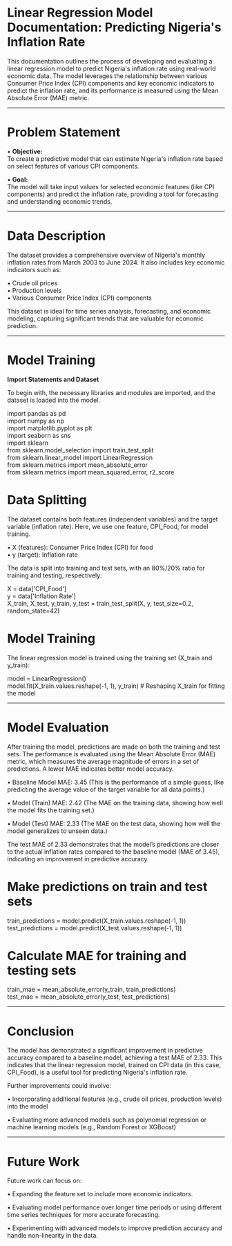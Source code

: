 # Linear Regression Model Documentation: Predicting Nigeria's Inflation Rate

This documentation outlines the process of developing and evaluating a linear regression model to predict Nigeria's inflation rate using real-world economic data. The model leverages the relationship between various Consumer Price Index (CPI) components and key economic indicators to predict the inflation rate, and its performance is measured using the Mean Absolute Error (MAE) metric.
________________________________________

# Problem Statement

•	**Objective:** <br>
To create a predictive model that can estimate Nigeria's inflation rate based on select features of various CPI components.<br>

•	**Goal:** <br>
The model will take input values for selected economic features (like CPI components) and predict the inflation rate, providing a tool for forecasting and understanding economic trends.
________________________________________

# Data Description

The dataset provides a comprehensive overview of Nigeria's monthly inflation rates from March 2003 to June 2024. It also includes key economic indicators such as:<br>

•	Crude oil prices<br>
•	Production levels<br>
•	Various Consumer Price Index (CPI) components<br>

This dataset is ideal for time series analysis, forecasting, and economic modeling, capturing significant trends that are valuable for economic prediction.
________________________________________

# Model Training

**Import Statements and Dataset**

To begin with, the necessary libraries and modules are imported, and the dataset is loaded into the model.<br>

import pandas as pd<br>
import numpy as np<br>
import matplotlib.pyplot as plt<br>
import seaborn as sns<br>
import sklearn<br>
from sklearn.model_selection import train_test_split<br>
from sklearn.linear_model import LinearRegression<br>
from sklearn.metrics import mean_absolute_error<br>
from sklearn.metrics import mean_squared_error, r2_score<br>

# Data Splitting

The dataset contains both features (independent variables) and the target variable (inflation rate). Here, we use one feature, CPI_Food, for model training.<br>

•	X (features): Consumer Price Index (CPI) for food<br>
•	y (target): Inflation rate<br>

The data is split into training and test sets, with an 80%/20% ratio for training and testing, respectively:<br>

X = data['CPI_Food']<br>
y = data['Inflation Rate']<br>
X_train, X_test, y_train, y_test = train_test_split(X, y, test_size=0.2, random_state=42)

# Model Training

The linear regression model is trained using the training set (X_train and y_train):<br>

model = LinearRegression()<br>
model.fit(X_train.values.reshape(-1, 1), y_train)  # Reshaping X_train for fitting the model
________________________________________


# Model Evaluation

After training the model, predictions are made on both the training and test sets. The performance is evaluated using the Mean Absolute Error (MAE) metric, which measures the average magnitude of errors in a set of predictions. A lower MAE indicates better model accuracy.<br>

•	Baseline Model MAE: 3.45 (This is the performance of a simple guess, like predicting the average value of the target variable for all data points.)<br>

•	Model (Train) MAE: 2.42 (The MAE on the training data, showing how well the model fits the training set.)<br>

•	Model (Test) MAE: 2.33 (The MAE on the test data, showing how well the model generalizes to unseen data.)<br>

The test MAE of 2.33 demonstrates that the model’s predictions are closer to the actual inflation rates compared to the baseline model (MAE of 3.45), indicating an improvement in predictive accuracy.

# Make predictions on train and test sets

train_predictions = model.predict(X_train.values.reshape(-1, 1))<br>
test_predictions = model.predict(X_test.values.reshape(-1, 1))<br>

# Calculate MAE for training and testing sets

train_mae = mean_absolute_error(y_train, train_predictions)<br>
test_mae = mean_absolute_error(y_test, test_predictions)<br>
________________________________________

# Conclusion

The model has demonstrated a significant improvement in predictive accuracy compared to a baseline model, achieving a test MAE of 2.33. This indicates that the linear regression model, trained on CPI data (in this case, CPI_Food), is a useful tool for predicting Nigeria's inflation rate.<br>

Further improvements could involve:<br>

•	Incorporating additional features (e.g., crude oil prices, production levels) into the model<br>

•	Evaluating more advanced models such as polynomial regression or machine learning models (e.g., Random Forest or XGBoost)<br>
________________________________________

# Future Work

Future work can focus on:<br>

•	Expanding the feature set to include more economic indicators.<br>

•	Evaluating model performance over longer time periods or using different time series techniques for more accurate forecasting.<br>

•	Experimenting with advanced models to improve prediction accuracy and handle non-linearity in the data.<br>


